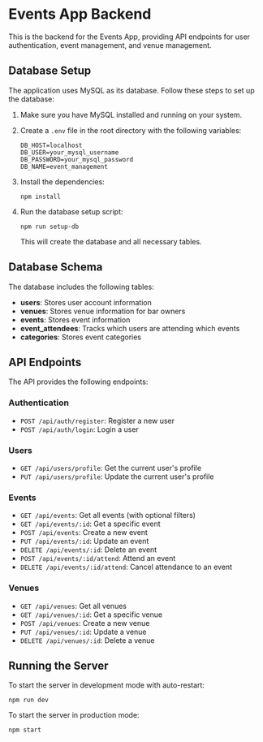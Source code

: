 # Events App Backend

This is the backend for the Events App, providing API endpoints for user authentication, event management, and venue management.

## Database Setup

The application uses MySQL as its database. Follow these steps to set up the database:

1. Make sure you have MySQL installed and running on your system.

2. Create a `.env` file in the root directory with the following variables:
   ```
   DB_HOST=localhost
   DB_USER=your_mysql_username
   DB_PASSWORD=your_mysql_password
   DB_NAME=event_management
   ```

3. Install the dependencies:
   ```
   npm install
   ```

4. Run the database setup script:
   ```
   npm run setup-db
   ```

   This will create the database and all necessary tables.

## Database Schema

The database includes the following tables:

- **users**: Stores user account information
- **venues**: Stores venue information for bar owners
- **events**: Stores event information
- **event_attendees**: Tracks which users are attending which events
- **categories**: Stores event categories

## API Endpoints

The API provides the following endpoints:

### Authentication
- `POST /api/auth/register`: Register a new user
- `POST /api/auth/login`: Login a user

### Users
- `GET /api/users/profile`: Get the current user's profile
- `PUT /api/users/profile`: Update the current user's profile

### Events
- `GET /api/events`: Get all events (with optional filters)
- `GET /api/events/:id`: Get a specific event
- `POST /api/events`: Create a new event
- `PUT /api/events/:id`: Update an event
- `DELETE /api/events/:id`: Delete an event
- `POST /api/events/:id/attend`: Attend an event
- `DELETE /api/events/:id/attend`: Cancel attendance to an event

### Venues
- `GET /api/venues`: Get all venues
- `GET /api/venues/:id`: Get a specific venue
- `POST /api/venues`: Create a new venue
- `PUT /api/venues/:id`: Update a venue
- `DELETE /api/venues/:id`: Delete a venue

## Running the Server

To start the server in development mode with auto-restart:
```
npm run dev
```

To start the server in production mode:
```
npm start
``` 